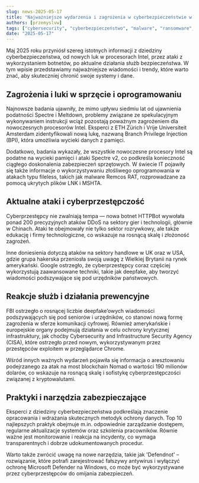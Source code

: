 ```yaml
---
slug: news-2025-05-17  
title: "Najważniejsze wydarzenia i zagrożenia w cyberbezpieczeństwie w maju 2025 roku"  
authors: [przemyslvw]  
tags: ["cybersecurity", "cyberbezpieczeństwo", "malware", "ransomware", "vulnerabilities", "exploits", "privacy"]  
date: "2025-05-17"  
---
```


Maj 2025 roku przyniósł szereg istotnych informacji z dziedziny cyberbezpieczeństwa, od nowych luk w procesorach Intel, przez ataki z wykorzystaniem botnetów, po aktualne działania służb bezpieczeństwa. W tym wpisie przedstawiamy najważniejsze wiadomości i trendy, które warto znać, aby skuteczniej chronić swoje systemy i dane.


## Zagrożenia i luki w sprzęcie i oprogramowaniu

Najnowsze badania ujawniły, że mimo upływu siedmiu lat od ujawnienia podatności Spectre i Meltdown, problemy związane ze spekulacyjnym wykonywaniem instrukcji wciąż pozostają poważnym zagrożeniem dla nowoczesnych procesorów Intel. Eksperci z ETH Zürich i Vrije Universiteit Amsterdam zidentyfikowali nową lukę, nazwaną Branch Privilege Injection (BPI), która umożliwia wycieki danych z pamięci.

Dodatkowo, badania wykazały, że wszystkie nowoczesne procesory Intel są podatne na wycieki pamięci i ataki Spectre v2, co podkreśla konieczność ciągłego doskonalenia zabezpieczeń sprzętowych. W świecie IT pojawiły się także informacje o wykorzystywaniu złośliwego oprogramowania w atakach typu fileless, takich jak malware Remcos RAT, rozprowadzane za pomocą ukrytych plików LNK i MSHTA.


## Aktualne ataki i cyberprzestępczość

Cyberprzestępcy nie zwalniają tempa — nowa botnet HTTPBot wywołała ponad 200 precyzyjnych ataków DDoS na sektory gier i technologii, głównie w Chinach. Ataki te obejmowały nie tylko sektor rozrywkowy, ale także edukację i firmy technologiczne, co wskazuje na rosnącą skalę i złożoność zagrożeń.

Inne doniesienia dotyczą ataków na sektory handlowe w UK oraz w USA, gdzie grupa hakerska przeniosła swoją uwagę z Wielkiej Brytanii na rynek amerykański. Google ostrzegło, że cyberprzestępcy coraz częściej wykorzystują zaawansowane techniki, takie jak deepfake, aby tworzyć wiadomości podszywające się pod urzędników państwowych.


## Reakcje służb i działania prewencyjne

FBI ostrzegło o rosnącej liczbie deepfake’owych wiadomości podszywających się pod seniorów i urzędników, co stanowi nową formę zagrożenia w sferze komunikacji cyfrowej. Również amerykańskie i europejskie organy podejmują działania w celu ochrony krytycznej infrastruktury, jak choćby Cybersecurity and Infrastructure Security Agency (CISA), które ostrzegło przed nowym, wykorzystywanym przez przestępców exploitem w przeglądarce Chrome.

Wśród innych ważnych wydarzeń pojawiła się informacja o aresztowaniu podejrzanego za atak na most blockchain Nomad o wartości 190 milionów dolarów, co wskazuje na rosnącą skalę i sofistykę cyberprzestępczości związanej z kryptowalutami.


## Praktyki i narzędzia zabezpieczające

Eksperci z dziedziny cyberbezpieczeństwa podkreślają znaczenie opracowania i wdrażania skutecznych metodyk ochrony danych. Top 10 najlepszych praktyk obejmuje m.in. odpowiednie zarządzanie dostępem, regularne aktualizacje systemów oraz szkolenia pracowników. Równie ważne jest monitorowanie i reakcja na incydenty, co wymaga transparentnych i dobrze udokumentowanych procedur.

Warto także zwrócić uwagę na nowe narzędzia, takie jak 'Defendnot' – rozwiązanie, które potrafi zarejestrować fałszywy antywirus i wyłączyć ochronę Microsoft Defender na Windows, co może być wykorzystywane przez cyberprzestępców do omijania zabezpieczeń.


